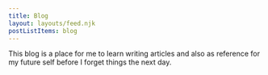 ```yaml
---
title: Blog
layout: layouts/feed.njk
postListItems: blog
---
```

This blog is a place for me to learn writing articles and also as reference for
my future self before I forget things the next day.

